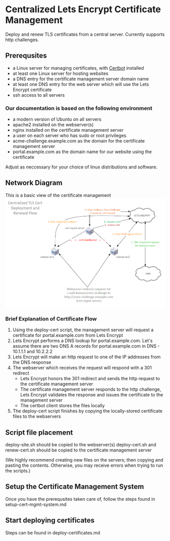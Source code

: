 # Centralized Lets Encrypt Certificate Management

Deploy and renew TLS certificates from a central server.
Currently supports http challenges.

## Prerequsites

- a Linux server for managing certificates, with [Certbot](https://certbot.eff.org/instructions) installed
- at least one Linux server for hosting websites
- a DNS entry for the certificate management server domain name
- at least one DNS entry for the web server which will use the Lets Encrypt certificate
- ssh access to all servers

### Our documentation is based on the following environment

- a modern version of Ubuntu on all servers
- apache2 installed on the webserver(s)
- nginx installed on the certificate management server
- a user on each server who has sudo or root privileges
- acme-challenge.example.com as the domain for the certificate management server
- portal.example.com as the domain name for our website using the certificate

Adjust as neccessary for your choice of linux distributions and software.

## Network Diagram

This is a basic view of the certificate management
![TLS Flow](./TLS-Flow.gif)

### Brief Explanation of Certificate Flow

1. Using the deploy-cert script, the management server will request a certificate for portal.example.com from Lets Encrypt
2. Lets Encrypt performs a DNS lookup for portal.example.com. Let's assume there are two DNS A records for portal.example.com in DNS - 10.1.1.1 and 10.2.2.2
3. Lets Encrypt will make an http request to one of the IP addresses from the DNS response
4. The webserver which receives the request will respond with a 301 redirect
    - Lets Encrypt honors the 301 redirect and sends the http request to the certificate management server
    - The certificate management server responds to the http challenge, Lets Encrypt validates the response and issues the certificate to the management server
    - The certbot client stores the files locally
5. The deploy-cert script finishes by copying the locally-stored certificate files to the webservers

## Script file placement

deploy-site.sh should be copied to the webserver(s)
deploy-cert.sh and renew-cert.sh should be copied to the certificate management server

(We highly recommend creating new files on the servers; then copying and pasting the contents. Otherwise, you may receive errors when trying to run the scripts.)

## Setup the Certificate Management System

Once you have the prerequsites taken care of, follow the steps found in setup-cert-mgmt-system.md

## Start deploying certificates

Steps can be found in deploy-certificates.md

